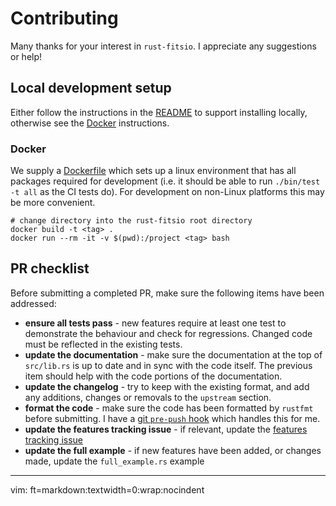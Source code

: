 # Contributing

Many thanks for your interest in `rust-fitsio`. I appreciate any suggestions or help!

## Local development setup

Either follow the instructions in the [README](./README.md) to support installing locally, otherwise see the [Docker](#docker) instructions.

### Docker

We supply a [Dockerfile](./Dockerfile) which sets up a linux environment that has all packages required for development (i.e. it should be able to run `./bin/test -t all` as the CI tests do). For development on non-Linux platforms this may be more convenient.

```
# change directory into the rust-fitsio root directory
docker build -t <tag> .
docker run --rm -it -v $(pwd):/project <tag> bash
```

## PR checklist

Before submitting a completed PR, make sure the following items have been addressed:

* **ensure all tests pass** - new features require at least one test to demonstrate the behaviour and check for regressions. Changed code must be reflected in the existing tests.
* **update the documentation** - make sure the documentation at the top of `src/lib.rs` is up to date and in sync with the code itself. The previous item should help with the code portions of the documentation.
* **update the changelog** - try to keep with the existing format, and add any additions, changes or removals to the `upstream` section.
* **format the code** - make sure the code has been formatted by `rustfmt` before submitting. I have a [git `pre-push` hook](https://gist.github.com/zofrex/4a5084c49e4aadd0a3fa0edda14b1fa8) which handles this for me.
* **update the features tracking issue** - if relevant, update the [features tracking issue][features-tracking-issue]
* **update the full example** - if new features have been added, or changes made, update the `full_example.rs` example

[features-tracking-issue]: https://github.com/simonrw/rust-fitsio/issues/15

---

vim: ft=markdown:textwidth=0:wrap:nocindent
